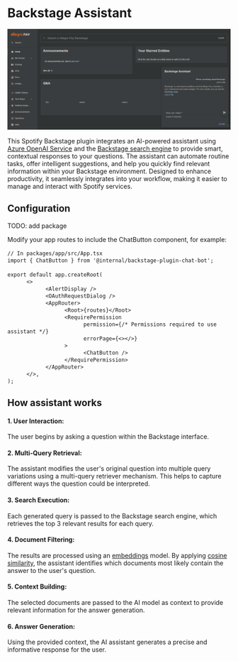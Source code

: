 # Backstage Assistant

![Screenshot of Tech Radar plugin](./docs/image.png)

This Spotify Backstage plugin integrates an AI-powered assistant using [Azure OpenAI Service](https://azure.microsoft.com/en-us/products/ai-services/openai-service) and the [Backstage search engine](https://github.com/backstage/backstage/tree/master/plugins/search) to provide smart, contextual responses to your questions. The assistant can automate routine tasks, offer intelligent suggestions, and help you quickly find relevant information within your Backstage environment. Designed to enhance productivity, it seamlessly integrates into your workflow, making it easier to manage and interact with Spotify services.

## Configuration

TODO: add package

Modify your app routes to include the ChatButton component, for example:

```tsx
// In packages/app/src/App.tsx
import { ChatButton } from '@internal/backstage-plugin-chat-bot';

export default app.createRoot(
      <>
            <AlertDisplay />
            <OAuthRequestDialog />
            <AppRouter>
                  <Root>{routes}</Root>
                  <RequirePermission
                        permission={/* Permissions required to use assistant */}
                        errorPage={<></>}
                  >
                        <ChatButton />
                  </RequirePermission>
            </AppRouter>
      </>,
);
```



## How assistant works

#### 1. User Interaction:

The user begins by asking a question within the Backstage interface.

#### 2. Multi-Query Retrieval:

The assistant modifies the user's original question into multiple query variations using a multi-query retriever mechanism. This helps to capture different ways the question could be interpreted.

#### 3. Search Execution:

Each generated query is passed to the Backstage search engine, which retrieves the top 3 relevant results for each query.

#### 4. Document Filtering:

The results are processed using an [embeddings](https://platform.openai.com/docs/guides/embeddings) model. By applying [cosine similarity](https://en.wikipedia.org/wiki/Cosine_similarity), the assistant identifies which documents most likely contain the answer to the user's question.

#### 5. Context Building:

The selected documents are passed to the AI model as context to provide relevant information for the answer generation.

#### 6. Answer Generation:

Using the provided context, the AI assistant generates a precise and informative response for the user.
